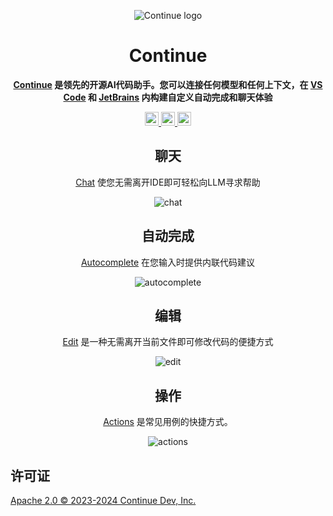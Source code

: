 <div align="center">

![Continue logo](media/readme.png)

</div>

<h1 align="center">Continue</h1>

<div align="center">

**[Continue](https://docs.continue.dev) 是领先的开源AI代码助手。您可以连接任何模型和任何上下文，在 [VS Code](https://marketplace.visualstudio.com/items?itemName=Continue.continue) 和 [JetBrains](https://plugins.jetbrains.com/plugin/22707-continue-extension) 内构建自定义自动完成和聊天体验**

</div>

<div align="center">

<a target="_blank" href="https://opensource.org/licenses/Apache-2.0" style="background:none">
    <img src="https://img.shields.io/badge/License-Apache_2.0-blue.svg" style="height: 22px;" />
</a>
<a target="_blank" href="https://docs.continue.dev" style="background:none">
    <img src="https://img.shields.io/badge/continue_docs-%23BE1B55" style="height: 22px;" />
</a>
<a target="_blank" href="https://discord.gg/vapESyrFmJ" style="background:none">
    <img src="https://img.shields.io/badge/discord-join-continue.svg?labelColor=191937&color=6F6FF7&logo=discord" style="height: 22px;" />
</a>

<p></p>

## 聊天

[Chat](https://continue.dev/docs/chat/how-to-use-it) 使您无需离开IDE即可轻松向LLM寻求帮助

![chat](docs/static/img/chat.gif)

## 自动完成

[Autocomplete](https://continue.dev/docs/autocomplete/how-to-use-it) 在您输入时提供内联代码建议

![autocomplete](docs/static/img/autocomplete.gif)

## 编辑

[Edit](https://continue.dev/docs/edit/how-to-use-it) 是一种无需离开当前文件即可修改代码的便捷方式

![edit](docs/static/img/edit.gif)

## 操作

[Actions](https://continue.dev/docs/actions/how-to-use-it) 是常见用例的快捷方式。

![actions](docs/static/img/actions.gif)

</div>

## 许可证

[Apache 2.0 © 2023-2024 Continue Dev, Inc.](./LICENSE)